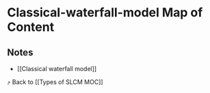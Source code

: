 # Classical-waterfall-model Map of Content


## Notes
- [[Classical waterfall model]]

⤴️ Back to [[Types of SLCM MOC]]